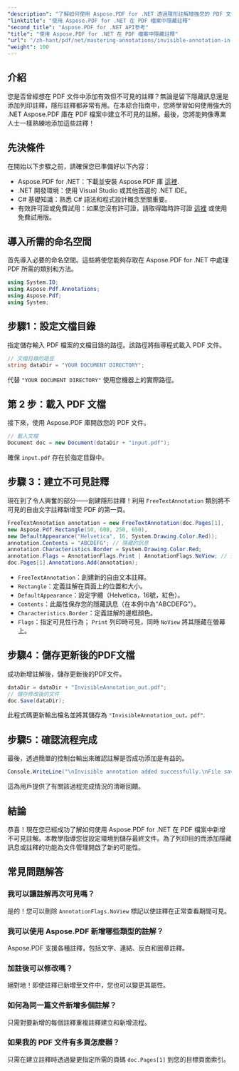 ```yaml
---
"description": "了解如何使用 Aspose.PDF for .NET 透過隱形註解增強您的 PDF 文件。本綜合教學將指導您如何在 PDF 中建立有效且謹慎的註釋。"
"linktitle": "使用 Aspose.PDF for .NET 在 PDF 檔案中隱藏註釋"
"second_title": "Aspose.PDF for .NET API參考"
"title": "使用 Aspose.PDF for .NET 在 PDF 檔案中隱藏註釋"
"url": "/zh-hant/pdf/net/mastering-annotations/invisible-annotation-in-pdf-file/"
"weight": 100
---
```


## 介紹

您是否曾經想在 PDF 文件中添加有效但不可見的註釋？無論是留下隱藏訊息還是添加列印註釋，隱形註釋都非常有用。在本綜合指南中，您將學習如何使用強大的 .NET Aspose.PDF 庫在 PDF 檔案中建立不可見的註解。最後，您將能夠像專業人士一樣熟練地添加這些註釋！

## 先決條件

在開始以下步驟之前，請確保您已準備好以下內容：

- Aspose.PDF for .NET：下載並安裝 Aspose.PDF 庫 [這裡](https://releases。aspose.com/pdf/net/).
- .NET 開發環境：使用 Visual Studio 或其他首選的 .NET IDE。
- C# 基礎知識：熟悉 C# 語法和程式設計概念至關重要。
- 有效許可證或免費試用：如果您沒有許可證，請取得臨時許可證 [這裡](https://purchase.aspose.com/temporary-license/) 或使用免費試用版。

## 導入所需的命名空間

首先導入必要的命名空間。這些將使您能夠存取在 Aspose.PDF for .NET 中處理 PDF 所需的類別和方法。

```csharp
using System.IO;
using Aspose.Pdf.Annotations;
using Aspose.Pdf;
using System;
```

## 步驟1：設定文檔目錄

指定儲存輸入 PDF 檔案的文檔目錄的路徑。該路徑將指導程式載入 PDF 文件。

```csharp
// 文檔目錄的路徑
string dataDir = "YOUR DOCUMENT DIRECTORY";
```

代替 `"YOUR DOCUMENT DIRECTORY"` 使用您機器上的實際路徑。

## 第 2 步：載入 PDF 文檔

接下來，使用 Aspose.PDF 庫開啟您的 PDF 文件。

```csharp
// 載入文檔
Document doc = new Document(dataDir + "input.pdf");
```

確保 `input.pdf` 存在於指定目錄中。

## 步驟 3：建立不可見註釋

現在到了令人興奮的部分——創建隱形註釋！利用 `FreeTextAnnotation` 類別將不可見的自由文字註釋新增至 PDF 的第一頁。

```csharp
FreeTextAnnotation annotation = new FreeTextAnnotation(doc.Pages[1], 
new Aspose.Pdf.Rectangle(50, 600, 250, 650), 
new DefaultAppearance("Helvetica", 16, System.Drawing.Color.Red));
annotation.Contents = "ABCDEFG"; // 隱藏的訊息
annotation.Characteristics.Border = System.Drawing.Color.Red;
annotation.Flags = AnnotationFlags.Print | AnnotationFlags.NoView; // 螢幕上不可見
doc.Pages[1].Annotations.Add(annotation);
```

- `FreeTextAnnotation`：創建新的自由文本註釋。
- `Rectangle`：定義註解在頁面上的位置和大小。
- `DefaultAppearance`：設定字體（Helvetica，16號，紅色）。
- `Contents`：此屬性保存您的隱藏訊息（在本例中為“ABCDEFG”）。
- `Characteristics.Border`：定義註解的邊框顏色。
- `Flags`：指定可見性行為； `Print` 列印時可見，同時 `NoView` 將其隱藏在螢幕上。

## 步驟4：儲存更新後的PDF文檔

成功新增註解後，儲存更新後的PDF文件。

```csharp
dataDir = dataDir + "InvisibleAnnotation_out.pdf";
// 儲存修改後的文件
doc.Save(dataDir);
```

此程式碼更新輸出檔名並將其儲存為 `"InvisibleAnnotation_out。pdf"`.

## 步驟5：確認流程完成

最後，透過簡單的控制台輸出來確認註解是否成功添加是有益的。

```csharp
Console.WriteLine("\nInvisible annotation added successfully.\nFile saved at " + dataDir);
```

這為用戶提供了有關該過程完成情況的清晰回饋。

## 結論

恭喜！現在您已經成功了解如何使用 Aspose.PDF for .NET 在 PDF 檔案中新增不可見註解。本教學指導您從設定環境到儲存最終文件。為了列印目的而添加隱藏訊息或註釋的功能為文件管理開啟了新的可能性。

## 常見問題解答

### 我可以讓註解再次可見嗎？
是的！您可以刪除 `AnnotationFlags.NoView` 標記以使註釋在正常查看期間可見。

### 我可以使用 Aspose.PDF 新增哪些類型的註解？
Aspose.PDF 支援各種註釋，包括文字、連結、反白和圖章註釋。

### 加註後可以修改嗎？
絕對地！即使註釋已新增至文件中，您也可以變更其屬性。

### 如何為同一篇文件新增多個註解？
只需對要新增的每個註釋重複註釋建立和新增流程。

### 如果我的 PDF 文件有多頁怎麼辦？
只需在建立註釋時透過變更指定所需的頁碼 `doc.Pages[1]` 到您的目標頁面索引。
